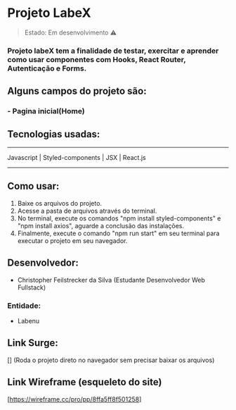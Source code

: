 

# Projeto LabeX
> Estado: Em desenvolvimento ⚠️
### Projeto labeX tem a finalidade de testar, exercitar e aprender como usar componentes com Hooks, React Router, Autenticação e Forms.

## Alguns campos do projeto são:

### - Pagina inicial(Home)




  ## Tecnologias usadas:
******************************
 Javascript | Styled-components | JSX | React.js
******************************

## Como usar:
1. Baixe os arquivos do projeto.
2. Acesse a pasta de arquivos através do terminal.
3. No terminal, execute os comandos "npm install styled-components" e "npm install axios", aguarde a conclusão das instalações.
4. Finalmente, execute o comando "npm run start" em seu terminal para executar o projeto em seu navegador.

## Desenvolvedor:
- Christopher Feilstrecker da Silva
(Estudante Desenvolvedor Web Fullstack)

### Entidade:
- Labenu


## Link Surge:
[]
(Roda o projeto direto no navegador sem precisar baixar os arquivos)

## Link Wireframe (esqueleto do site)
[https://wireframe.cc/pro/pp/8ffa5ff8f501258]

